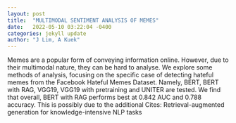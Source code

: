 ```yaml
---
layout: post
title:  "MULTIMODAL SENTIMENT ANALYSIS OF MEMES"
date:   2022-05-10 03:22:04 -0400
categories: jekyll update
author: "J Lim, A Kuek"
---
```

Memes are a popular form of conveying information online. However, due to their multimodal nature, they can be hard to analyse. We explore some methods of analysis, focusing on the specific case of detecting hateful memes from the Facebook Hateful Memes Dataset. Namely, BERT, BERT with RAG, VGG19, VGG19 with pretraining and UNITER are tested. We find that overall, BERT with RAG performs best at 0.842 AUC and 0.788 accuracy. This is possibly due to the additional Cites: Retrieval-augmented generation for knowledge-intensive NLP tasks